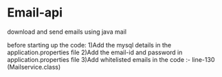 # Email-api
download and send emails using java mail 

before starting up the code:
1)Add the mysql details in the application.properties file
2)Add the email-id and password in application.properties file
3)Add whitelisted emails in the code :- line-130 (Mailservice.class)
